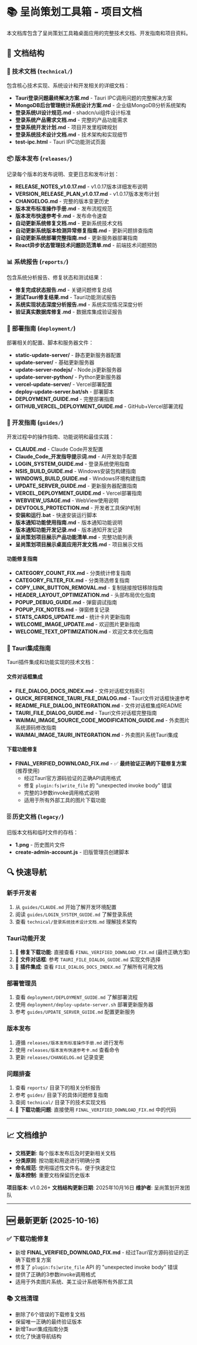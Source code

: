 # 📚 呈尚策划工具箱 - 项目文档

本文档库包含了呈尚策划工具箱桌面应用的完整技术文档、开发指南和项目资料。

## 📁 文档结构

### 🔧 技术文档 (`technical/`)
包含核心技术实现、系统设计和开发相关的详细文档：

- **Tauri登录问题最终解决方案.md** - Tauri IPC调用问题的完整解决方案
- **MongoDB后台管理统计系统设计方案.md** - 企业级MongoDB分析系统架构
- **登录系统UI设计规范.md** - shadcn/ui组件设计标准
- **登录系统产品需求文档.md** - 完整的产品功能需求
- **登录系统开发计划.md** - 项目开发里程碑规划
- **登录系统技术设计文档.md** - 技术架构和实现细节
- **test-ipc.html** - Tauri IPC功能测试页面

### 📦 版本发布 (`releases/`)
记录每个版本的发布说明、变更日志和发布计划：

- **RELEASE_NOTES_v1.0.17.md** - v1.0.17版本详细发布说明
- **VERSION_RELEASE_PLAN_v1.0.17.md** - v1.0.17版本发布计划
- **CHANGELOG.md** - 完整的版本变更历史
- **版本发布标准操作手册.md** - 发布流程规范
- **版本发布快速参考卡.md** - 发布命令速查
- **自动更新系统修复文档.md** - 更新系统技术文档
- **自动更新系统版本检测异常修复指南.md** - 更新问题排查指南
- **自动更新系统部署完整指南.md** - 更新服务器部署指南
- **React异步状态管理技术问题防范清单.md** - 前端技术问题预防

### 📊 系统报告 (`reports/`)
包含系统分析报告、修复状态和测试结果：

- **修复完成状态报告.md** - 关键问题修复总结
- **测试Tauri修复结果.md** - Tauri功能测试报告
- **系统实现状态深度分析报告.md** - 系统实现情况深度分析
- **验证真实数据库修复.md** - 数据库集成验证报告

### 🚀 部署指南 (`deployment/`)
部署相关的配置、脚本和服务器文件：

- **static-update-server/** - 静态更新服务器配置
- **update-server/** - 基础更新服务器
- **update-server-nodejs/** - Node.js更新服务器
- **update-server-python/** - Python更新服务器  
- **vercel-update-server/** - Vercel部署配置
- **deploy-update-server.bat/sh** - 部署脚本
- **DEPLOYMENT_GUIDE.md** - 完整部署指南
- **GITHUB_VERCEL_DEPLOYMENT_GUIDE.md** - GitHub+Vercel部署流程

### 📖 开发指南 (`guides/`)
开发过程中的操作指南、功能说明和最佳实践：

- **CLAUDE.md** - Claude Code开发配置
- **Claude_Code_开发指导提示词.md** - AI开发助手配置
- **LOGIN_SYSTEM_GUIDE.md** - 登录系统使用指南
- **NSIS_BUILD_GUIDE.md** - Windows安装包构建指南
- **WINDOWS_BUILD_GUIDE.md** - Windows环境构建指南
- **UPDATE_SERVER_GUIDE.md** - 更新服务器配置指南
- **VERCEL_DEPLOYMENT_GUIDE.md** - Vercel部署指南
- **WEBVIEW_USAGE.md** - WebView使用说明
- **DEVTOOLS_PROTECTION.md** - 开发者工具保护机制
- **安装和运行.bat** - 快速安装运行脚本
- **版本通知功能使用指南.md** - 版本通知功能说明
- **版本通知功能开发记录.md** - 版本通知开发记录
- **呈尚策划项目展示产品功能清单.md** - 完整功能列表
- **呈尚策划项目展示桌面应用开发文档.md** - 项目展示文档

#### 功能修复指南
- **CATEGORY_COUNT_FIX.md** - 分类统计修复指南
- **CATEGORY_FILTER_FIX.md** - 分类筛选修复指南
- **COPY_LINK_BUTTON_REMOVAL.md** - 复制链接按钮移除指南
- **HEADER_LAYOUT_OPTIMIZATION.md** - 头部布局优化指南
- **POPUP_DEBUG_GUIDE.md** - 弹窗调试指南
- **POPUP_FIX_NOTES.md** - 弹窗修复记录
- **STATS_CARDS_UPDATE.md** - 统计卡片更新指南
- **WELCOME_IMAGE_UPDATE.md** - 欢迎图片更新指南
- **WELCOME_TEXT_OPTIMIZATION.md** - 欢迎文本优化指南

### 🔌 Tauri集成指南
Tauri插件集成和功能实现的技术文档：

#### 文件对话框集成
- **FILE_DIALOG_DOCS_INDEX.md** - 文件对话框文档索引
- **QUICK_REFERENCE_TAURI_FILE_DIALOG.md** - Tauri文件对话框快速参考
- **README_FILE_DIALOG_INTEGRATION.md** - 文件对话框集成README
- **TAURI_FILE_DIALOG_GUIDE.md** - Tauri文件对话框完整指南
- **WAIMAI_IMAGE_SOURCE_CODE_MODIFICATION_GUIDE.md** - 外卖图片系统源码修改指南
- **WAIMAI_IMAGE_TAURI_INTEGRATION.md** - 外卖图片系统Tauri集成

#### 下载功能修复
- **FINAL_VERIFIED_DOWNLOAD_FIX.md** - ✅ **最终验证正确的下载修复方案** (推荐使用)
  - 经过Tauri官方源码验证的正确API调用格式
  - 修复 `plugin:fs|write_file` 的 "unexpected invoke body" 错误
  - 完整的3参数invoke调用格式说明
  - 适用于所有外部工具的图片下载功能

### 🗄️ 历史文档 (`legacy/`)
旧版本文档和临时文件的存档：

- **1.png** - 历史图片文件
- **create-admin-account.js** - 旧版管理员创建脚本

## 🔍 快速导航

### 新手开发者
1. 从 `guides/CLAUDE.md` 开始了解开发环境配置
2. 阅读 `guides/LOGIN_SYSTEM_GUIDE.md` 了解登录系统
3. 查看 `technical/登录系统技术设计文档.md` 理解技术架构

### Tauri功能开发
1. 🎯 **修复下载功能**: 直接查看 `FINAL_VERIFIED_DOWNLOAD_FIX.md` (最终正确方案)
2. 📁 **文件对话框**: 参考 `TAURI_FILE_DIALOG_GUIDE.md` 实现文件选择
3. 🔌 **插件集成**: 查看 `FILE_DIALOG_DOCS_INDEX.md` 了解所有可用文档

### 部署管理员
1. 查看 `deployment/DEPLOYMENT_GUIDE.md` 了解部署流程
2. 使用 `deployment/deploy-update-server.sh` 部署更新服务器
3. 参考 `guides/UPDATE_SERVER_GUIDE.md` 配置更新服务

### 版本发布
1. 遵循 `releases/版本发布标准操作手册.md` 进行发布
2. 使用 `releases/版本发布快速参考卡.md` 查看命令
3. 更新 `releases/CHANGELOG.md` 记录变更

### 问题排查
1. 查看 `reports/` 目录下的相关分析报告
2. 参考 `guides/` 目录下的具体问题修复指南
3. 查阅 `technical/` 目录下的技术实现文档
4. 🚨 **下载功能问题**: 直接使用 `FINAL_VERIFIED_DOWNLOAD_FIX.md` 中的代码

---

## 📈 文档维护

- **文档更新**: 每个版本发布后及时更新相关文档
- **分类原则**: 按功能和用途进行明确分类
- **命名规范**: 使用描述性文件名，便于快速定位
- **版本控制**: 重要文档保留历史版本

**项目版本**: v1.0.26+
**文档结构更新日期**: 2025年10月16日
**维护者**: 呈尚策划开发团队

---

## 🆕 最新更新 (2025-10-16)

### ✅ 下载功能修复
- 新增 **FINAL_VERIFIED_DOWNLOAD_FIX.md** - 经过Tauri官方源码验证的正确下载修复方案
- 修复了 `plugin:fs|write_file` API 的 "unexpected invoke body" 错误
- 提供了正确的3参数invoke调用格式
- 适用于外卖图片系统、美工设计系统等所有外部工具

### 📚 文档清理
- 删除了6个错误的下载修复文档
- 保留唯一正确的最终验证版本
- 新增Tauri集成指南分类
- 优化了快速导航结构